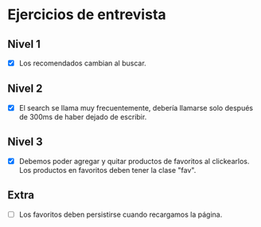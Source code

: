# Ejercicios de entrevista

## Nivel 1
- [x] Los recomendados cambian al buscar.

## Nivel 2
- [x] El search se llama muy frecuentemente, debería llamarse solo después de 300ms de haber dejado de escribir.

## Nivel 3
- [x] Debemos poder agregar y quitar productos de favoritos al clickearlos. Los productos en favoritos deben tener la clase "fav".

## Extra
- [ ] Los favoritos deben persistirse cuando recargamos la página.
